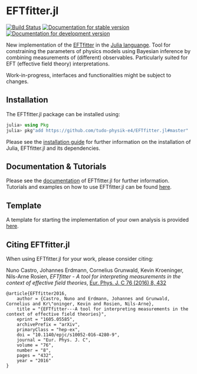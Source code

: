 
# EFTfitter.jl

[![Build Status](https://github.com/invenia/PkgTemplates.jl/workflows/CI/badge.svg)](https://github.com/tudo-physik-e4/EFTfitter.jl/actions)
[![Documentation for stable version](https://img.shields.io/badge/docs-stable-blue.svg)](https://tudo-physik-e4.github.io/EFTfitter.jl/stable)
[![Documentation for development version](https://img.shields.io/badge/docs-dev-blue.svg)](https://tudo-physik-e4.github.io/EFTfitter.jl/dev)


New implementation of the [EFTfitter](https://github.com/tudo-physik-e4/EFTfitterRelease) in the [Julia languange](https://julialang.org/). 
Tool for constraining the parameters of physics models using Bayesian inference by combining measurements of (different) observables.
Particularly suited for EFT (effective field theory) interpretations. 

Work-in-progress, interfaces and functionalities might be subject to changes.

## Installation
The EFTfitter.jl package can be installed using:
```julia
julia> using Pkg
julia> pkg"add https://github.com/tudo-physik-e4/EFTfitter.jl#master"
```

Please see the [installation guide](https://tudo-physik-e4.github.io/EFTfitter.jl/dev/installation/) for further information on the installation of Julia, EFTfitter.jl and its dependencies.


## Documentation & Tutorials
Please see the [documentation](https://tudo-physik-e4.github.io/EFTfitter.jl/dev/) of EFTfitter.jl for further information.\
Tutorials and examples on how to use EFTfitter.jl can be found [here](https://github.com/tudo-physik-e4/EFTfitter.jl/tree/dev/examples/tutorials).


## Template
A template for starting the implementation of your own analysis is provided [here](https://github.com/tudo-physik-e4/EFTfitter.jl/tree/dev/examples/empty_template).


## Citing EFTfitter.jl
When using EFTfitter.jl for your work, please consider citing:

Nuno Castro, Johannes Erdmann, Cornelius Grunwald, Kevin Kroeninger, Nils-Arne Rosien, *EFTfitter - A tool for interpreting measurements in the context of effective field theories*,  [Eur. Phys. J. C 76 (2016) 8, 432](https://link.springer.com/article/10.1140/epjc/s10052-016-4280-9)
```
@article{EFTfitter2016,
    author = {Castro, Nuno and Erdmann, Johannes and Grunwald, Cornelius and Kr\"oninger, Kevin and Rosien, Nils-Arne},
    title = "{EFTfitter---A tool for interpreting measurements in the context of effective field theories}",
    eprint = "1605.05585",
    archivePrefix = "arXiv",
    primaryClass = "hep-ex",
    doi = "10.1140/epjc/s10052-016-4280-9",
    journal = "Eur. Phys. J. C",
    volume = "76",
    number = "8",
    pages = "432",
    year = "2016"
}
```
